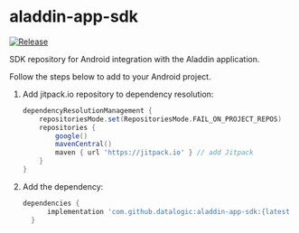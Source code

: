 # aladdin-app-sdk
[![Release](https://jitpack.io/v/datalogic/aladdin-app-sdk.svg)](https://jitpack.io/#datalogic/aladdin-app-sdk)

SDK repository for Android integration with the Aladdin application.

Follow the steps below to add to your Android project.

1. Add jitpack.io repository to dependency resolution:
   
   ```groovy
   dependencyResolutionManagement {
       repositoriesMode.set(RepositoriesMode.FAIL_ON_PROJECT_REPOS)
       repositories {
           google()
           mavenCentral()
           maven { url 'https://jitpack.io' } // add Jitpack
       }
   }
   ```
   
2. Add the dependency:
   
   ```groovy
   dependencies {
	     implementation 'com.github.datalogic:aladdin-app-sdk:{latest version}'
	 }
   ```
